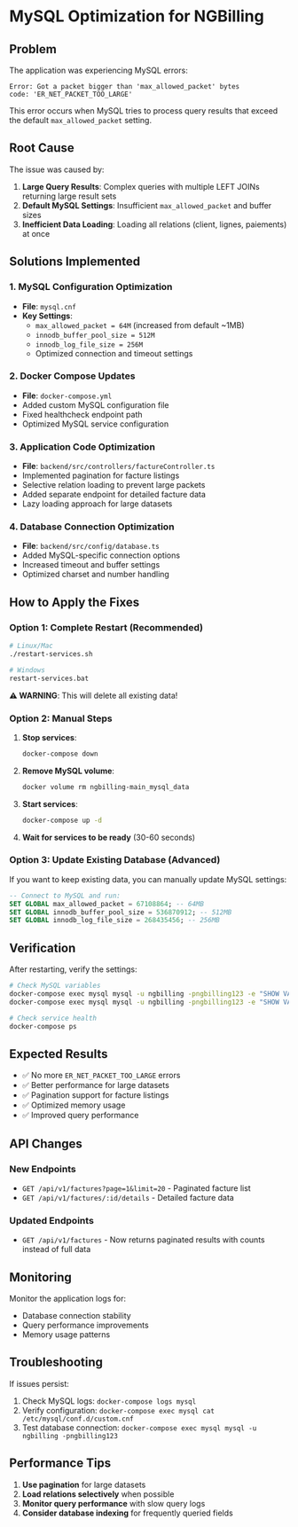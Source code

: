 # MySQL Optimization for NGBilling

## Problem
The application was experiencing MySQL errors:
```
Error: Got a packet bigger than 'max_allowed_packet' bytes
code: 'ER_NET_PACKET_TOO_LARGE'
```

This error occurs when MySQL tries to process query results that exceed the default `max_allowed_packet` setting.

## Root Cause
The issue was caused by:
1. **Large Query Results**: Complex queries with multiple LEFT JOINs returning large result sets
2. **Default MySQL Settings**: Insufficient `max_allowed_packet` and buffer sizes
3. **Inefficient Data Loading**: Loading all relations (client, lignes, paiements) at once

## Solutions Implemented

### 1. MySQL Configuration Optimization
- **File**: `mysql.cnf`
- **Key Settings**:
  - `max_allowed_packet = 64M` (increased from default ~1MB)
  - `innodb_buffer_pool_size = 512M`
  - `innodb_log_file_size = 256M`
  - Optimized connection and timeout settings

### 2. Docker Compose Updates
- **File**: `docker-compose.yml`
- Added custom MySQL configuration file
- Fixed healthcheck endpoint path
- Optimized MySQL service configuration

### 3. Application Code Optimization
- **File**: `backend/src/controllers/factureController.ts`
- Implemented pagination for facture listings
- Selective relation loading to prevent large packets
- Added separate endpoint for detailed facture data
- Lazy loading approach for large datasets

### 4. Database Connection Optimization
- **File**: `backend/src/config/database.ts`
- Added MySQL-specific connection options
- Increased timeout and buffer settings
- Optimized charset and number handling

## How to Apply the Fixes

### Option 1: Complete Restart (Recommended)
```bash
# Linux/Mac
./restart-services.sh

# Windows
restart-services.bat
```

**⚠️ WARNING**: This will delete all existing data!

### Option 2: Manual Steps
1. **Stop services**:
   ```bash
   docker-compose down
   ```

2. **Remove MySQL volume**:
   ```bash
   docker volume rm ngbilling-main_mysql_data
   ```

3. **Start services**:
   ```bash
   docker-compose up -d
   ```

4. **Wait for services to be ready** (30-60 seconds)

### Option 3: Update Existing Database (Advanced)
If you want to keep existing data, you can manually update MySQL settings:

```sql
-- Connect to MySQL and run:
SET GLOBAL max_allowed_packet = 67108864; -- 64MB
SET GLOBAL innodb_buffer_pool_size = 536870912; -- 512MB
SET GLOBAL innodb_log_file_size = 268435456; -- 256MB
```

## Verification

After restarting, verify the settings:

```bash
# Check MySQL variables
docker-compose exec mysql mysql -u ngbilling -pngbilling123 -e "SHOW VARIABLES LIKE 'max_allowed_packet';"
docker-compose exec mysql mysql -u ngbilling -pngbilling123 -e "SHOW VARIABLES LIKE 'innodb_buffer_pool_size';"

# Check service health
docker-compose ps
```

## Expected Results

- ✅ No more `ER_NET_PACKET_TOO_LARGE` errors
- ✅ Better performance for large datasets
- ✅ Pagination support for facture listings
- ✅ Optimized memory usage
- ✅ Improved query performance

## API Changes

### New Endpoints
- `GET /api/v1/factures?page=1&limit=20` - Paginated facture list
- `GET /api/v1/factures/:id/details` - Detailed facture data

### Updated Endpoints
- `GET /api/v1/factures` - Now returns paginated results with counts instead of full data

## Monitoring

Monitor the application logs for:
- Database connection stability
- Query performance improvements
- Memory usage patterns

## Troubleshooting

If issues persist:
1. Check MySQL logs: `docker-compose logs mysql`
2. Verify configuration: `docker-compose exec mysql cat /etc/mysql/conf.d/custom.cnf`
3. Test database connection: `docker-compose exec mysql mysql -u ngbilling -pngbilling123`

## Performance Tips

1. **Use pagination** for large datasets
2. **Load relations selectively** when possible
3. **Monitor query performance** with slow query logs
4. **Consider database indexing** for frequently queried fields
